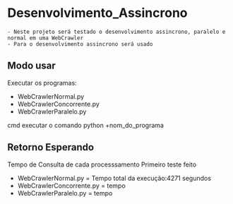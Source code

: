 # Desenvolvimento_Assincrono

    - Neste projeto será testado o desenvolvimento assincrono, paralelo e normal em uma WebCrawler
    - Para o desenvolvimento assincrono será usado

## Modo usar

Executar os programas:

- WebCrawlerNormal.py
- WebCrawlerConcorrente.py
- WebCrawlerParalelo.py

cmd executar o comando
python +nom_do_programa

## Retorno Esperando

Tempo de Consulta de cada processsamento
Primeiro teste feito

- WebCrawlerNormal.py = Tempo total da execução:4271 segundos
- WebCrawlerConcorrente.py = tempo
- WebCrawlerParalelo.py = tempo
